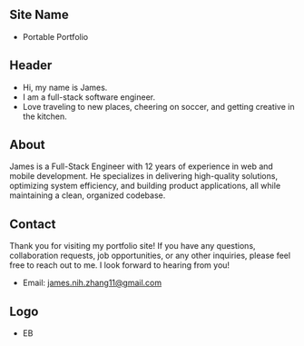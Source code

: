 ## Site Name
- Portable Portfolio

## Header
- Hi, my name is James.
- I am a full-stack software engineer.
- Love traveling to new places, cheering on soccer, and getting creative in the kitchen.

## About
James is a Full-Stack Engineer with 12 years of experience in web and mobile development. He specializes in delivering high-quality solutions, optimizing system efficiency, and building product applications, all while maintaining a clean, organized codebase.

## Contact
Thank you for visiting my portfolio site! If you have any questions, collaboration requests, job opportunities, or any other inquiries, please feel free to reach out to me. I look forward to hearing from you!
- Email: james.nih.zhang11@gmail.com

## Logo
- EB